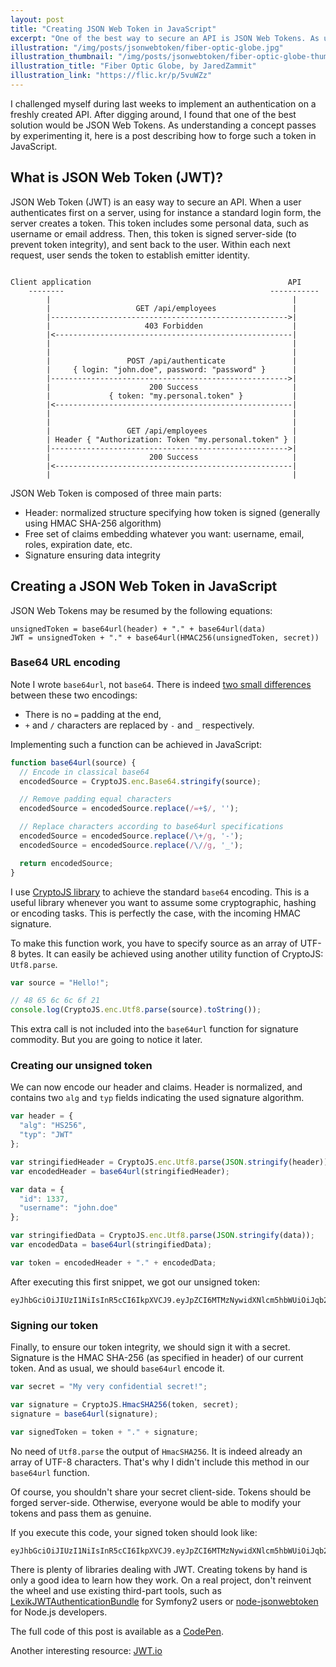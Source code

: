 ```yaml
---
layout: post
title: "Creating JSON Web Token in JavaScript"
excerpt: "One of the best way to secure an API is JSON Web Tokens. As understanding a concept passes by experimenting it, here is a post describing how to forge such a token in JavaScript."
illustration: "/img/posts/jsonwebtoken/fiber-optic-globe.jpg"
illustration_thumbnail: "/img/posts/jsonwebtoken/fiber-optic-globe-thumbnail.jpg"
illustration_title: "Fiber Optic Globe, by JaredZammit"
illustration_link: "https://flic.kr/p/5vuWZz"
---
```


I challenged myself during last weeks to implement an authentication on a freshly created API. After digging around, I found that one of the best solution would be JSON Web Tokens. As understanding a concept passes by experimenting it, here is a post describing how to forge such a token in JavaScript.

## What is JSON Web Token (JWT)?

JSON Web Token (JWT) is an easy way to secure an API. When a user authenticates first on a server, using for instance a standard login form, the server creates a token. This token includes some personal data, such as username or email address. Then, this token is signed server-side (to prevent token integrity), and sent back to the user. Within each next request, user sends the token to establish emitter identity.

```

Client application                                            API
    --------                                              -----------
        |                                                      |
        |                   GET /api/employees                 |
        |----------------------------------------------------->|
        |                     403 Forbidden                    |
        |<-----------------------------------------------------|
        |                                                      |
        |                                                      |
        |                 POST /api/authenticate               |
        |     { login: "john.doe", password: "password" }      |
        |----------------------------------------------------->|
        |                      200 Success                     |
        |             { token: "my.personal.token" }           |
        |<-----------------------------------------------------|
        |                                                      |
        |                                                      |
        |                 GET /api/employees                   |
        | Header { "Authorization: Token "my.personal.token" } |
        |----------------------------------------------------->|
        |                      200 Success                     |
        |<-----------------------------------------------------|
        |                                                      |
```

JSON Web Token is composed of three main parts:

* Header: normalized structure specifying how token is signed (generally using HMAC SHA-256 algorithm)
* Free set of claims embedding whatever you want: username, email, roles, expiration date, etc.
* Signature ensuring data integrity

## Creating a JSON Web Token in JavaScript

JSON Web Tokens may be resumed by the following equations:

```
unsignedToken = base64url(header) + "." + base64url(data)
JWT = unsignedToken + "." + base64url(HMAC256(unsignedToken, secret))
```

### Base64 URL encoding

Note I wrote `base64url`, not `base64`. There is indeed [two small differences](https://tools.ietf.org/html/rfc4648#page-7) between these two encodings:

* There is no `=` padding at the end,
* `+` and `/` characters are replaced by `-` and `_` respectively.

Implementing such a function can be achieved in JavaScript:

``` js
function base64url(source) {
  // Encode in classical base64
  encodedSource = CryptoJS.enc.Base64.stringify(source);

  // Remove padding equal characters
  encodedSource = encodedSource.replace(/=+$/, '');

  // Replace characters according to base64url specifications
  encodedSource = encodedSource.replace(/\+/g, '-');
  encodedSource = encodedSource.replace(/\//g, '_');

  return encodedSource;
}
```

I use [CryptoJS library](https://github.com/evanvosberg/crypto-js) to achieve the standard `base64` encoding. This is a useful library whenever you want to assume some cryptographic, hashing or encoding tasks. This is perfectly the case, with the incoming HMAC signature.

To make this function work, you have to specify source as an array of UTF-8 bytes. It can easily be achieved using another utility function of CryptoJS: `Utf8.parse`.

``` js
var source = "Hello!";

// 48 65 6c 6c 6f 21
console.log(CryptoJS.enc.Utf8.parse(source).toString());
```

This extra call is not included into the `base64url` function for signature commodity. But you are going to notice it later.

### Creating our unsigned token

We can now encode our header and claims. Header is normalized, and contains two `alg` and `typ` fields indicating the used signature algorithm.

``` js
var header = {
  "alg": "HS256",
  "typ": "JWT"
};

var stringifiedHeader = CryptoJS.enc.Utf8.parse(JSON.stringify(header));
var encodedHeader = base64url(stringifiedHeader);

var data = {
  "id": 1337,
  "username": "john.doe"
};

var stringifiedData = CryptoJS.enc.Utf8.parse(JSON.stringify(data));
var encodedData = base64url(stringifiedData);

var token = encodedHeader + "." + encodedData;
```

After executing this first snippet, we got our unsigned token:

```
eyJhbGciOiJIUzI1NiIsInR5cCI6IkpXVCJ9.eyJpZCI6MTMzNywidXNlcm5hbWUiOiJqb2huLmRvZSJ9
```

### Signing our token

Finally, to ensure our token integrity, we should sign it with a secret. Signature is the HMAC SHA-256 (as specified in header) of our current token. And as usual, we should `base64url` encode it.

``` js
var secret = "My very confidential secret!";

var signature = CryptoJS.HmacSHA256(token, secret);
signature = base64url(signature);

var signedToken = token + "." + signature;
```
No need of `Utf8.parse` the output of `HmacSHA256`. It is indeed already an array of UTF-8 characters. That's why I didn't include this method in our `base64url` function.

Of course, you shouldn't share your secret client-side. Tokens should be forged server-side. Otherwise, everyone would be able to modify your tokens and pass them as genuine.

If you execute this code, your signed token should look like:

<div class="highlight">
	<pre style="overflow-wrap: break-word;"><code>eyJhbGciOiJIUzI1NiIsInR5cCI6IkpXVCJ9.eyJpZCI6MTMzNywidXNlcm5hbWUiOiJqb2huLmRvZSJ9.EvTdOJSfbffGHLyND3BMDwWE22zUBOCRspPZEHlNEw</code></pre>
</div>

There is plenty of libraries dealing with JWT. Creating tokens by hand is only a good idea to learn how they work. On a real project, don't reinvent the wheel and use existing third-part tools, such as [LexikJWTAuthenticationBundle](https://github.com/lexik/LexikJWTAuthenticationBundle) for Symfony2 users or [node-jsonwebtoken](https://github.com/auth0/node-jsonwebtoken) for Node.js developers.

The full code of this post is available as a [CodePen](http://codepen.io/jpetitcolas/pen/zxGxKN).

Another interesting resource: [JWT.io](http://jwt.io/)
